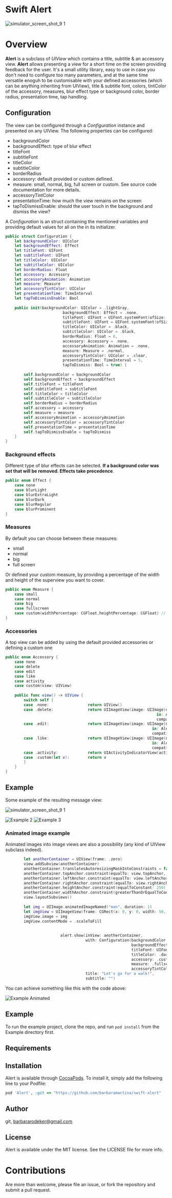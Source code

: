 # Swift Alert

![simulator_screen_shot_9 1](https://user-images.githubusercontent.com/815372/28084027-a40bbba0-6677-11e7-947d-38b7f04bda99.png)


# Overview

**Alert** is a subclass of *UIView* which contains a title, subtitle & an accessory view. **Alert** allows presenting a view for a short time on the screen providing feedback for the user. It's a small utility library, easy to use in case you don't need to configure too many parameters, and at the same time versatile enoguh to be customisable with your defined accessories (which can be anything inheriting from UIView), title & subtitle font, colors, tintColor of the accessory, measures, blur effect type or background color, border radius, presentation time, tap handling.


## Configuration
The view can be configured through a *Configuration* instance and presented on any UIView.
The following properties can be configured: 

- backgroundColor
- backgroundEffect: type of blur effect 
- titleFont
- subtitleFont
- titleColor
- subtitleColor
- borderRadius
- accessory: default provided or custom defined.
- measure: small, normal, big, full screen or custom. See source code documentation for more details.
- accessoryTintColor
- presentationTime: how much the view remains on the screen
- tapToDismissEnable: should the user touch in the background and dismiss the view?

A *Configuration* is an struct containing the mentioned variables and providing default values for all on the in its initializer. 

```swift
public struct Configuration {
    let backgroundColor: UIColor
    let backgroundEffect: Effect
    let titleFont: UIFont
    let subtitleFont: UIFont
    let titleColor: UIColor
    let subtitleColor: UIColor
    let borderRadius: Float
    let accessory: Accessory
    let accessoryAnimation: Animation
    let measure: Measure
    let accessoryTintColor: UIColor
    let presentationTime: TimeInterval
    let tapToDismissEnable: Bool
    
    public init(backgroundColor: UIColor = .lightGray,
                         backgroundEffect: Effect = .none,
                         titleFont: UIFont = UIFont.systemFont(ofSize: 16),
                         subtitleFont: UIFont = UIFont.systemFont(ofSize: 13),
                         titleColor: UIColor = .black,
                         subtitleColor: UIColor = .black,
                         borderRadius: Float = 6,
                         accessory: Accessory = .none,
                         accessoryAnimation: Animation = .none,
                         measure: Measure = .normal,
                         accessoryTintColor: UIColor = .clear,
                         presentationTime: TimeInterval = 5,
                         tapToDismiss: Bool = true) {
        
        self.backgroundColor = backgroundColor
        self.backgroundEffect = backgroundEffect
        self.titleFont = titleFont
        self.subtitleFont = subtitleFont
        self.titleColor = titleColor
        self.subtitleColor = subtitleColor
        self.borderRadius = borderRadius
        self.accessory = accessory
        self.measure = measure
        self.accessoryAnimation = accessoryAnimation
        self.accessoryTintColor = accessoryTintColor
        self.presentationTime = presentationTime
        self.tapToDismissEnable = tapToDismiss
    }
}
```

### Background effects

Different type of blur effects can be selected. **If a background color was set that will be removed. Effects take precedence**.

```swift
public enum Effect {
    case none
    case blurLight
    case blurExtraLight
    case blurDark
    case blurRegular
    case blurProminent
}
```

### Measures

By default you can choose between these measures: 

- small
- normal 
- big
- full screen

Or defined your custom measure, by providing a percentage of the width and height of the superview you want to cover. 

```swift
public enum Measure {
    case small
    case normal
    case big
    case fullscreen
    case custom(widthPercentage: CGFloat,heightPercentage: CGFloat) // must be <= 1
}
```

### Accessories

A top view can be added by using the default provided accessories or defining a custom one 

```swift
public enum Accessory {
    case none
    case delete
    case edit
    case like
    case activity
    case custom(view: UIView)
    
    public func view() -> UIView {
        switch self {
        case .none:                 return UIView()
        case .delete:               return UIImageView(image: UIImage(named: "delete",
                                                                  in: Alert.bundle,
                                                                  compatibleWith: nil)?.withRenderingMode(.alwaysTemplate))
        case .edit:                 return UIImageView(image: UIImage(named: "edit",
                                                                in: Alert.bundle,
                                                                compatibleWith: nil)?.withRenderingMode(.alwaysTemplate))
        case .like:                 return UIImageView(image: UIImage(named: "like",
                                                                in: Alert.bundle,
                                                                compatibleWith: nil)?.withRenderingMode(.alwaysTemplate))
        case .activity:             return UIActivityIndicatorView(activityIndicatorStyle: .gray)
        case .custom(let v):        return v
        }
    }
}
```

## Example
Some example of the resulting message view: 

![simulator_screen_shot_9 1](https://user-images.githubusercontent.com/815372/28084027-a40bbba0-6677-11e7-947d-38b7f04bda99.png)

![Example 2](https://github.com/barbaramartina/swift-alert/blob/master/Resources/Simulator_Screen_Shot_9%20(1).png)
![Example 3](https://github.com/barbaramartina/swift-alert/blob/master/Resources/Simulator_Screen_Shot_9%20(3).png)

### Animated image example 

Animated images into image views are also a possibility (any kind of UIView subclass indeed).

```swift
        let anotherContainer = UIView(frame: .zero)
        view.addSubview(anotherContainer)
        anotherContainer.translatesAutoresizingMaskIntoConstraints = false
        anotherContainer.topAnchor.constraint(equalTo: view.topAnchor, constant: 150).isActive = true
        anotherContainer.leftAnchor.constraint(equalTo: view.leftAnchor).isActive = true
        anotherContainer.rightAnchor.constraint(equalTo: view.rightAnchor).isActive = true
        anotherContainer.heightAnchor.constraint(equalToConstant: 250).isActive = true
        anotherContainer.widthAnchor.constraint(greaterThanOrEqualToConstant: 300).isActive = true
        view.layoutSubviews()
        
        let img = UIImage.animatedImageNamed("man", duration: 1)
        let imgView = UIImageView(frame: CGRect(x: 0, y: 0, width: 50, height: 50))
        imgView.image = img
        imgView.contentMode = .scaleToFill
        
        
                        alert.show(inView: anotherContainer,
                                   with: Configuration(backgroundColor: .clear,
                                                       backgroundEffect: .blurLight,
                                                       titleFont: UIFont.systemFont(ofSize: 16),
                                                       titleColor: .darkText,
                                                       accessory: .custom(view: imgView),
                                                       measure: .fullscreen,
                                                       accessoryTintColor: UIColor(colorLiteralRed: 1, green: 1, blue: 1, alpha: 1)),
                                   title: "Let's go for a walk!",
                                   subtitle: "")

```

You can achieve something like this with the code above:

![Example Animated](https://github.com/barbaramartina/swift-alert/blob/master/Resources/letswalk.gif)



## Example

To run the example project, clone the repo, and run `pod install` from the Example directory first.

## Requirements

## Installation

Alert is available through [CocoaPods](http://cocoapods.org). To install
it, simply add the following line to your Podfile:

```ruby
pod 'Alert', :git => "https://github.com/barbaramartina/swift-alert"
```

## Author

git, barbararodeker@gmail.com

## License

Alert is available under the MIT license. See the LICENSE file for more info.

# Contributions

Are more than welcome, please file an issue, or fork the repository and submit a pull request.
